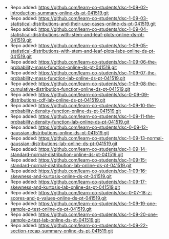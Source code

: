 
- Repo added: https://github.com/learn-co-students/dsc-1-09-02-introduction-summary-online-ds-pt-041519.git
- Repo added: https://github.com/learn-co-students/dsc-1-09-03-statistical-distributions-and-their-use-cases-online-ds-pt-041519.git
- Repo added: https://github.com/learn-co-students/dsc-1-09-04-statistical-distributions-with-stem-and-leaf-plots-online-ds-pt-041519.git
- Repo added: https://github.com/learn-co-students/dsc-1-09-05-statistical-distributions-with-stem-and-leaf-plots-labs-online-ds-pt-041519.git
- Repo added: https://github.com/learn-co-students/dsc-1-09-06-the-probability-mass-function-online-ds-pt-041519.git
- Repo added: https://github.com/learn-co-students/dsc-1-09-07-the-probability-mass-function-lab-online-ds-pt-041519.git
- Repo added: https://github.com/learn-co-students/dsc-1-09-08-the-cumulative-distribution-function-online-ds-pt-041519.git
- Repo added: https://github.com/learn-co-students/dsc-0-09-09-distributions-cdf-lab-online-ds-pt-041519.git
- Repo added: https://github.com/learn-co-students/dsc-1-09-10-the-probability-density-function-online-ds-pt-041519.git
- Repo added: https://github.com/learn-co-students/dsc-1-09-11-the-probability-density-function-lab-online-ds-pt-041519.git
- Repo added: https://github.com/learn-co-students/dsc-0-09-12-gaussian-distributions-online-ds-pt-041519.git
- Repo added: https://github.com/learn-co-students/dsc-1-09-13-normal-gaussian-distributions-lab-online-ds-pt-041519.git
- Repo added: https://github.com/learn-co-students/dsc-1-09-14-standard-normal-distribution-online-ds-pt-041519.git
- Repo added: https://github.com/learn-co-students/dsc-1-09-15-standard-normal-distribution-lab-online-ds-pt-041519.git
- Repo added: https://github.com/learn-co-students/dsc-1-09-16-skewness-and-kurtosis-online-ds-pt-041519.git
- Repo added: https://github.com/learn-co-students/dsc-1-09-17-skewness-and-kurtosis-lab-online-ds-pt-041519.git
- Repo added: https://github.com/learn-co-students/dsc-0-07-18-z-scores-and-p-values-online-ds-pt-041519.git
- Repo added: https://github.com/learn-co-students/dsc-1-09-19-one-sample-z-test-online-ds-pt-041519.git
- Repo added: https://github.com/learn-co-students/dsc-1-09-20-one-sample-z-test-lab-online-ds-pt-041519.git
- Repo added: https://github.com/learn-co-students/dsc-1-09-22-section-recap-summary-online-ds-pt-041519.git